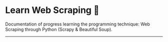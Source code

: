 # Learn Web Scraping :mag_right:

Documentation of progress learning the programming technique: Web Scraping through Python (Scrapy & Beautiful Soup).

---
